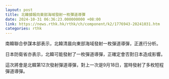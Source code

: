 ```yaml
---
layout: post
title: 北韓據報向東部海域發射一枚彈道導彈
date: 2024-10-31 06:36:23.000000000 +08:00
link: https://news.rthk.hk/rthk/ch/component/k2/1776943-20241031.htm
categories: rthk
---
```


南韓聯合參謀本部表示，北韓清晨向東部海域發射一枚彈道導彈，正進行分析。

日本防衛省亦表示，北韓可能發射了一枚彈道導彈，正確定會否對日本造成影響。

這次將會是北韓第12次發射彈道導彈，對上一次是9月18日，當時發射了多枚短程彈道導彈。
